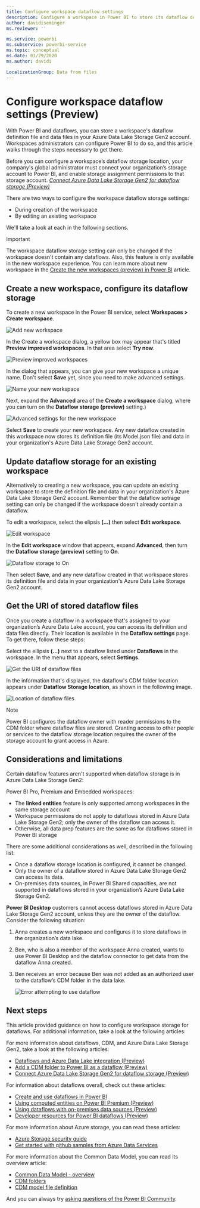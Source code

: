 ```yaml
---
title: Configure workspace dataflow settings
description: Configure a workspace in Power BI to store its dataflow definition and data files in Azure Data Lake Storage Gen2
author: davidiseminger
ms.reviewer: ''

ms.service: powerbi
ms.subservice: powerbi-service
ms.topic: conceptual
ms.date: 01/29/2020
ms.author: davidi

LocalizationGroup: Data from files
---
```

# Configure workspace dataflow settings (Preview)

With Power BI and dataflows, you can store a workspace's dataflow definition file and data files in your Azure Data Lake Storage Gen2 account. Workspaces administrators can configure Power BI to do so, and this article walks through the steps necessary to get there. 

Before you can configure a workspace’s dataflow storage location, your company's global administrator must connect your organization’s storage account to Power BI, and enable storage assignment permissions to that storage account. *[Connect Azure Data Lake Storage Gen2 for dataflow storage (Preview)](service-dataflows-connect-azure-data-lake-storage-gen2.md)* 

There are two ways to configure the workspace dataflow storage settings: 

* During creation of the workspace
* By editing an existing workspace

We'll take a look at each in the following sections. 

> [!IMPORTANT]
> The workspace dataflow storage setting can only be changed if the workspace doesn't contain any dataflows. Also, this feature is only available in the new workspace experience. You can learn more about new workspace in the [Create the new workspaces (preview) in Power BI](service-create-the-new-workspaces.md) article.

## Create a new workspace, configure its dataflow storage

To create a new workspace in the Power BI service, select **Workspaces > Create workspace**.

![Add new workspace](media/service-dataflows-configure-workspace-storage-settings/dataflow-storage-settings_01.jpg)

In the Create a workspace dialog, a yellow box may appear that's titled **Preview improved workspaces**. In that area select **Try now**.

![Preview improved workspaces](media/service-dataflows-configure-workspace-storage-settings/dataflow-storage-settings_02.jpg)

In the dialog that appears, you can give your new workspace a unique name. Don't select **Save** yet, since you need to make advanced settings.

![Name your new workspace](media/service-dataflows-configure-workspace-storage-settings/dataflow-storage-settings_03.jpg)

Next, expand the **Advanced** area of the **Create a workspace** dialog, where you can turn on the **Dataflow storage (preview)** setting.)

![Advanced settings for the new workspace](media/service-dataflows-configure-workspace-storage-settings/dataflow-storage-settings_04.jpg)

Select **Save** to create your new workspace. Any new dataflow created in this workspace now stores its definition file (its Model.json file) and data in your organization's Azure Data Lake Storage Gen2 account. 

## Update dataflow storage for an existing workspace

Alternatively to creating a new workspace, you can update an existing workspace to store the definition file and data in your organization's Azure Data Lake Storage Gen2 account. Remember that the dataflow sotrage setting can only be changed if the workspace doesn't already contain a dataflow.

To edit a workspace, select the elipsis **(...)** then select **Edit workspace**. 

![Edit workspace](media/service-dataflows-configure-workspace-storage-settings/dataflow-storage-settings_05.jpg)

In the **Edit workspace** window that appears, expand **Advanced**, then turn the **Dataflow storage (preview)** setting to **On**. 

![Dataflow storage to On](media/service-dataflows-configure-workspace-storage-settings/dataflow-storage-settings_06.jpg)

Then select **Save**, and any new dataflow created in that workspace stores its definition file and data in your organization's Azure Data Lake Storage Gen2 account.


## Get the URI of stored dataflow files

Once you create a dataflow in a workspace that's assigned to your organization’s Azure Data Lake account, you can access its definition and data files directly. Their location is available in the **Dataflow settings** page. To get there, follow these steps:

Select the ellipsis **(...)** next to a dataflow listed under **Dataflows** in the workspace. In the menu that appears, select **Settings**.

![Get the URI of dataflow files](media/service-dataflows-configure-workspace-storage-settings/dataflow-storage-settings_07.jpg)

In the information that's displayed, the dataflow's CDM folder location appears under **Dataflow Storage location**, as shown in the following image.

![Location of dataflow files](media/service-dataflows-configure-workspace-storage-settings/dataflow-storage-settings_08.jpg)

> [!NOTE]
> Power BI configures the dataflow owner with reader permissions to the CDM folder where dataflow files are stored. Granting access to other people or services to the dataflow storage location requires the owner of the storage account to grant access in Azure.



## Considerations and limitations

Certain dataflow features aren't supported when dataflow storage is in Azure Data Lake Storage Gen2: 

Power BI Pro, Premium and Embedded workspaces:
* The **linked entities** feature is only supported among workspaces in the same storage account
* Workspace permissions do not apply to dataflows stored in Azure Data Lake Storage Gen2; only the owner of the dataflow can access it.
* Otherwise, all data prep features are the same as for dataflows stored in Power BI storage


There are some additional considerations as well, described in the following list:

* Once a dataflow storage location is configured, it cannot be changed.
* Only the owner of a dataflow stored in Azure Data Lake Storage Gen2 can access its data.
* On-premises data sources, in Power BI Shared capacities, are not supported in dataflows stored in your organization’s Azure Data Lake Storage Gen2.

**Power BI Desktop** customers cannot access dataflows stored in Azure Data Lake Storage Gen2 account, unless they are the owner of the dataflow. Consider the following situation:

1.	Anna creates a new workspace and configures it to store dataflows in the organization’s data lake.
2.	Ben, who is also a member of the workspace Anna created, wants to use Power BI Desktop and the dataflow connector to get data from the dataflow Anna created.
3.	Ben receives an error because Ben was not added as an authorized user to the dataflow’s CDM folder in the data lake.

    ![Error attempting to use dataflow](media/service-dataflows-configure-workspace-storage-settings/dataflow-storage-settings_08.jpg)


## Next steps

This article provided guidance on how to configure workspace storage for dataflows. For additional information, take a look at the following articles:

For more information about dataflows, CDM, and Azure Data Lake Storage Gen2, take a look at the following articles:

* [Dataflows and Azure Data Lake integration (Preview)](service-dataflows-azure-data-lake-integration.md)
* [Add a CDM folder to Power BI as a dataflow (Preview)](service-dataflows-add-cdm-folder.md)
* [Connect Azure Data Lake Storage Gen2 for dataflow storage (Preview)](service-dataflows-connect-azure-data-lake-storage-gen2.md)

For information about dataflows overall, check out these articles:

* [Create and use dataflows in Power BI](service-dataflows-create-use.md)
* [Using computed entities on Power BI Premium (Preview)](service-dataflows-computed-entities-premium.md)
* [Using dataflows with on-premises data sources (Preview)](service-dataflows-on-premises-gateways.md)
* [Developer resources for Power BI dataflows (Preview)](service-dataflows-developer-resources.md)

For more information about Azure storage, you can read these articles:

* [Azure Storage security guide](https://docs.microsoft.com/azure/storage/common/storage-security-guide)
* [Get started with github samples from Azure Data Services](https://aka.ms/cdmadstutorial)

For more information about the Common Data Model, you can read its overview article:

* [Common Data Model - overview ](https://docs.microsoft.com/powerapps/common-data-model/overview)
* [CDM folders](https://go.microsoft.com/fwlink/?linkid=2045304)
* [CDM model file definition](https://go.microsoft.com/fwlink/?linkid=2045521)

And you can always try [asking questions of the Power BI Community](https://community.powerbi.com/).
